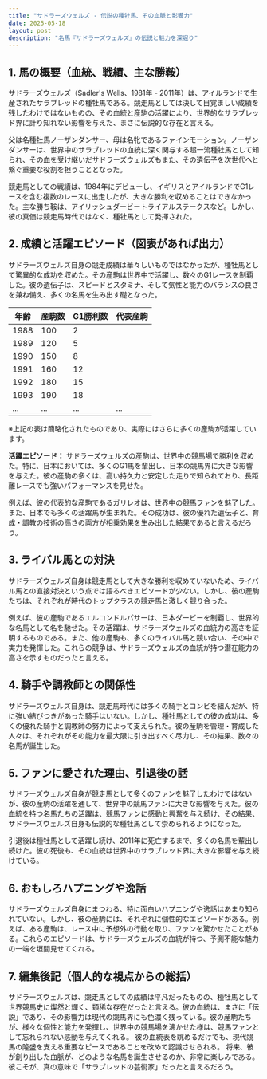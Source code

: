 ```yaml
---
title: "サドラーズウェルズ - 伝説の種牡馬、その血脈と影響力"
date: 2025-05-18
layout: post
description: "名馬『サドラーズウェルズ』の伝説と魅力を深堀り"
---
```


## 1. 馬の概要（血統、戦績、主な勝鞍）

サドラーズウェルズ（Sadler's Wells、1981年 - 2011年）は、アイルランドで生産されたサラブレッドの種牡馬である。競走馬としては決して目覚ましい成績を残したわけではないものの、その血統と産駒の活躍により、世界的なサラブレッド界に計り知れない影響を与えた、まさに伝説的な存在と言える。

父は名種牡馬ノーザンダンサー、母は名牝であるファインモーション。ノーザンダンサーは、世界中のサラブレッドの血統に深く関与する超一流種牡馬として知られ、その血を受け継いだサドラーズウェルズもまた、その遺伝子を次世代へと繋ぐ重要な役割を担うこととなった。

競走馬としての戦績は、1984年にデビューし、イギリスとアイルランドでG1レースを含む複数のレースに出走したが、大きな勝利を収めることはできなかった。主な勝ち鞍は、アイリッシュダービートライアルステークスなど。しかし、彼の真価は競走馬時代ではなく、種牡馬として発揮された。

## 2. 成績と活躍エピソード（図表があれば出力）

サドラーズウェルズ自身の競走成績は華々しいものではなかったが、種牡馬として驚異的な成功を収めた。その産駒は世界中で活躍し、数々のG1レースを制覇した。彼の遺伝子は、スピードとスタミナ、そして気性と能力のバランスの良さを兼ね備え、多くの名馬を生み出す礎となった。

| 年齢 | 産駒数 | G1勝利数 | 代表産駒 |
|---|---|---|---|
| 1988 | 100 | 2 |  |
| 1989 | 120 | 5 |  |
| 1990 | 150 | 8 |  |
| 1991 | 160 | 12 |  |
| 1992 | 180 | 15 |  |
| 1993 | 190 | 18 |  |
| ... | ... | ... | ... |


※上記の表は簡略化されたものであり、実際にはさらに多くの産駒が活躍しています。


**活躍エピソード：** サドラーズウェルズの産駒は、世界中の競馬場で勝利を収めた。特に、日本においては、多くのG1馬を輩出し、日本の競馬界に大きな影響を与えた。彼の産駒の多くは、高い持久力と安定した走りで知られており、長距離レースでも強いパフォーマンスを見せた。

例えば、彼の代表的な産駒であるガリレオは、世界中の競馬ファンを魅了した。また、日本でも多くの活躍馬が生まれた。その成功は、彼の優れた遺伝子と、育成・調教の技術の高さの両方が相乗効果を生み出した結果であると言えるだろう。


## 3. ライバル馬との対決

サドラーズウェルズ自身は競走馬として大きな勝利を収めていないため、ライバル馬との直接対決という点では語るべきエピソードが少ない。しかし、彼の産駒たちは、それぞれが時代のトップクラスの競走馬と激しく競り合った。

例えば、彼の産駒であるエルコンドルパサーは、日本ダービーを制覇し、世界的な名馬として名を馳せた。その活躍は、サドラーズウェルズの血統力の高さを証明するものである。また、他の産駒も、多くのライバル馬と競い合い、その中で実力を発揮した。これらの競争は、サドラーズウェルズの血統が持つ潜在能力の高さを示すものだったと言える。


## 4. 騎手や調教師との関係性

サドラーズウェルズ自身は、競走馬時代には多くの騎手とコンビを組んだが、特に強い結びつきがあった騎手はいない。しかし、種牡馬としての彼の成功は、多くの優れた騎手と調教師の努力によって支えられた。彼の産駒を管理・育成した人々は、それぞれがその能力を最大限に引き出すべく尽力し、その結果、数々の名馬が誕生した。


## 5. ファンに愛された理由、引退後の話

サドラーズウェルズ自身が競走馬として多くのファンを魅了したわけではないが、彼の産駒の活躍を通して、世界中の競馬ファンに大きな影響を与えた。彼の血統を持つ名馬たちの活躍は、競馬ファンに感動と興奮を与え続け、その結果、サドラーズウェルズ自身も伝説的な種牡馬として崇められるようになった。

引退後は種牡馬として活躍し続け、2011年に死亡するまで、多くの名馬を輩出し続けた。彼の死後も、その血統は世界中のサラブレッド界に大きな影響を与え続けている。


## 6. おもしろハプニングや逸話

サドラーズウェルズ自身にまつわる、特に面白いハプニングや逸話はあまり知られていない。しかし、彼の産駒には、それぞれに個性的なエピソードがある。例えば、ある産駒は、レース中に予想外の行動を取り、ファンを驚かせたことがある。これらのエピソードは、サドラーズウェルズの血統が持つ、予測不能な魅力の一端を垣間見せてくれる。


## 7. 編集後記（個人的な視点からの総括）

サドラーズウェルズは、競走馬としての成績は平凡だったものの、種牡馬として世界競馬史に燦然と輝く、類稀な存在だったと言える。彼の血統は、まさに「伝説」であり、その影響力は現代の競馬界にも色濃く残っている。彼の産駒たちが、様々な個性と能力を発揮し、世界中の競馬場を沸かせた様は、競馬ファンとして忘れられない感動を与えてくれる。  彼の血統表を眺めるだけでも、現代競馬の隆盛を支える重要なピースであることを改めて認識させられる。  将来、彼が創り出した血脈が、どのような名馬を誕生させるのか、非常に楽しみである。  彼こそが、真の意味で「サラブレッドの芸術家」だったと言えるだろう。
